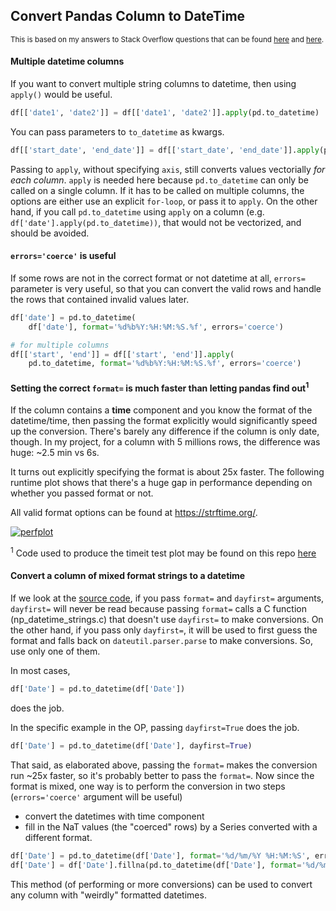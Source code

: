 ## Convert Pandas Column to DateTime

<sup> This is based on my answers to Stack Overflow questions that can be found [here](https://stackoverflow.com/q/26763344/19123103) and [here](https://stackoverflow.com/a/75253473/19123103). </sup>

#### Multiple datetime columns

If you want to convert multiple string columns to datetime, then using `apply()` would be useful.
```python
df[['date1', 'date2']] = df[['date1', 'date2']].apply(pd.to_datetime)
```
You can pass parameters to `to_datetime` as kwargs.
```python
df[['start_date', 'end_date']] = df[['start_date', 'end_date']].apply(pd.to_datetime, format="%m/%d/%Y")
```

Passing to `apply`, without specifying `axis`, still converts values vectorially *for each column*. `apply` is needed here because `pd.to_datetime` can only be called on a single column. If it has to be called on multiple columns, the options are either use an explicit `for-loop`, or pass it to `apply`. On the other hand, if you call `pd.to_datetime` using `apply` on a column (e.g. `df['date'].apply(pd.to_datetime))`, that would not be vectorized, and should be avoided.


#### `errors='coerce'` is useful

If some rows are not in the correct format or not datetime at all, `errors=` parameter is very useful, so that you can convert the valid rows and handle the rows that contained invalid values later.
```python
df['date'] = pd.to_datetime(
    df['date'], format='%d%b%Y:%H:%M:%S.%f', errors='coerce')

# for multiple columns
df[['start', 'end']] = df[['start', 'end']].apply(
    pd.to_datetime, format='%d%b%Y:%H:%M:%S.%f', errors='coerce')
```

#### Setting the correct `format=` is much faster than letting pandas find out<sup>1</sup>

If the column contains a **time** component and you know the format of the datetime/time, then passing the format explicitly would significantly speed up the conversion. There's barely any difference if the column is only date, though. In my project, for a column with 5 millions rows, the difference was huge: ~2.5 min vs 6s. 

It turns out explicitly specifying the format is about 25x faster. The following runtime plot shows that there's a huge gap in performance depending on whether you passed format or not. 

All valid format options can be found at https://strftime.org/.

[![perfplot][1]][1]

<sup>1</sup> Code used to produce the timeit test plot may be found on this repo [here](./perfplot_code.py)

#### Convert a column of mixed format strings to a datetime

If we look at the [source code](https://github.com/pandas-dev/pandas/blob/0b04174115d156541552da07e2c220df613ae36f/pandas/core/tools/datetimes.py#L445-L449), if you pass `format=` and `dayfirst=` arguments, `dayfirst=` will never be read because passing `format=` calls a C function (np_datetime_strings.c) that doesn't use `dayfirst=` to make conversions. On the other hand, if you pass only `dayfirst=`, it will be used to first guess the format and falls back on `dateutil.parser.parse` to make conversions. So, use only one of them.

In most cases, 

```python
df['Date'] = pd.to_datetime(df['Date'])
```
does the job.

In the specific example in the OP, passing `dayfirst=True` does the job.
```python
df['Date'] = pd.to_datetime(df['Date'], dayfirst=True)
```

That said, as elaborated above, passing the `format=` makes the conversion run ~25x faster, so it's probably better to pass the `format=`. Now since the format is mixed, one way is to perform the conversion in two steps (`errors='coerce'` argument will be useful) 

- convert the datetimes with time component 
- fill in the NaT values (the "coerced" rows) by a Series converted with a different format.
```python
df['Date'] = pd.to_datetime(df['Date'], format='%d/%m/%Y %H:%M:%S', errors='coerce')
df['Date'] = df['Date'].fillna(pd.to_datetime(df['Date'], format='%d/%m/%Y', errors='coerce'))
```
This method (of performing or more conversions) can be used to convert any column with "weirdly" formatted datetimes.



  [1]: https://i.stack.imgur.com/Qx5cy.png
  [2]: https://stackoverflow.com/q/56614558/7758804